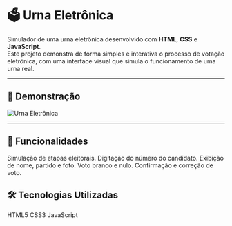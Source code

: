# 🗳️ Urna Eletrônica

Simulador de uma urna eletrônica desenvolvido com **HTML**, **CSS** e **JavaScript**.  
Este projeto demonstra de forma simples e interativa o processo de votação eletrônica, com uma interface visual que simula o funcionamento de uma urna real.

---

## 📸 Demonstração

![Urna Eletrônica](https://flavianna-saldanha.github.io/urna-eletronica/) 

---

## 🧠 Funcionalidades

Simulação de etapas eleitorais.
Digitação do número do candidato.
Exibição de nome, partido e foto.
Voto branco e nulo.
Confirmação e correção de voto.

## 🛠️ Tecnologias Utilizadas

HTML5
CSS3
JavaScript
